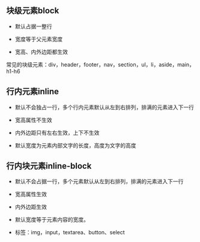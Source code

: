 ## 块级元素block

- 默认占据一整行

- 宽度等于父元素宽度
- 宽高、内外边距都生效

常见的块级元素：div，header，footer，nav，section，ul，li，aside，main，h1-h6

## 行内元素inline

- 默认不会独占一行，多个行内元素默认从左到右排列，排满的元素进入下一行

- 宽高属性不生效
- 内外边距只有左右生效，上下不生效

- 默认宽度为元素内部文字的长度，高度为文字的高度

## 行内块元素inline-block

- 默认不会占据一行，多个元素默认从左到右排列，排满的元素进入下一行

- 宽高属性生效
- 内外边距生效
- 默认宽度等于元素内容的宽度。
- 标签：img，input，textarea、button、select